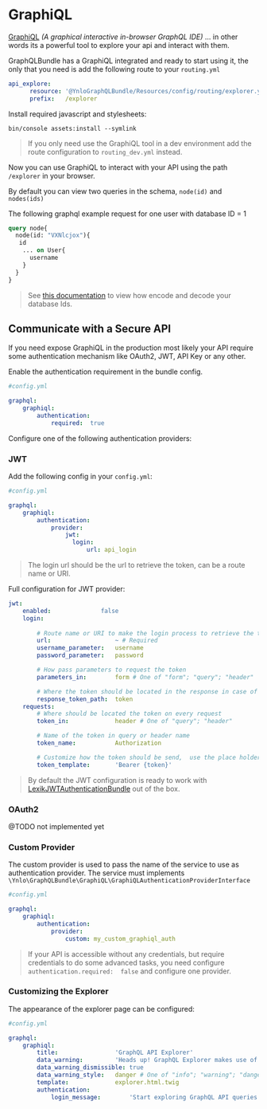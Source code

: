 # GraphiQL

[GraphiQL](https://github.com/graphql/graphiql) *(A graphical interactive in-browser GraphQL IDE)* ... 
in other words its a powerful tool to explore your api and interact with them.

GraphQLBundle has a GraphiQL integrated and ready to start using it, 
the only that you need is add the following route to your `routing.yml`

````yaml
api_explore:
      resource: '@YnloGraphQLBundle/Resources/config/routing/explorer.yml'
      prefix:   /explorer
````

Install required javascript and stylesheets:

    bin/console assets:install --symlink

> If you only need use the GraphiQL tool in a dev environment add the route configuration to `routing_dev.yml` instead.

Now you can use GraphiQL to interact with your API using the path `/explorer` in your browser.

By default you can view two queries in the schema, `node(id)` and `nodes(ids)`

The following graphql example request for one user with database ID = 1

````graphql
query node{
  node(id: "VXNlcjox"){
   id
    ... on User{
      username
    }
  }
}
````

> See [this documentation](object-identification.md) to view how encode and decode your database Ids.

## Communicate with a Secure API
 
If you need expose GraphiQL in the production most likely your API 
require some authentication mechanism like OAuth2, JWT, API Key or any other.

Enable the authentication requirement in the bundle config.

````yaml
#config.yml

graphql:
    graphiql:
        authentication:
            required:  true
```` 
 
Configure one of the following authentication providers:

### JWT

Add the following config in your `config.yml`:

````yaml
#config.yml

graphql:
    graphiql:
        authentication:
            provider:
                jwt:
                  login:
                      url: api_login
````
> The login url should be the url to retrieve the token, can be a route name or URI.

Full configuration for JWT provider:

````yaml
jwt:
    enabled:              false
    login:
       
        # Route name or URI to make the login process to retrieve the token.
        url:                  ~ # Required
        username_parameter:   username
        password_parameter:   password

        # How pass parameters to request the token
        parameters_in:        form # One of "form"; "query"; "header"

        # Where the token should be located in the response in case of JSON, set null if the response is the token.
        response_token_path:  token
    requests:
        # Where should be located the token on every request
        token_in:             header # One of "query"; "header"

        # Name of the token in query or header name
        token_name:           Authorization

        # Customize how the token should be send,  use the place holder {token} to replace for current token
        token_template:       'Bearer {token}'
````

> By default the JWT configuration is ready to work with [LexikJWTAuthenticationBundle](https://github.com/lexik/LexikJWTAuthenticationBundle) out of the box.

### OAuth2

@TODO not implemented yet

### Custom Provider

The custom provider is used to pass the name of the 
service to use as authentication provider. 
The service must implements `\Ynlo\GraphQLBundle\GraphiQL\GraphiQLAuthenticationProviderInterface`
````yaml
#config.yml

graphql:
    graphiql:
        authentication:
            provider:
                custom: my_custom_graphiql_auth
````                

> If your API is accessible without any credentials,
 but require credentials to do some advanced tasks, 
 you need configure `authentication.required:  false` 
 and configure one provider.
 
### Customizing the Explorer

The appearance of the explorer page can be configured:

````yaml
#config.yml

graphql:
    graphiql:
        title:                'GraphQL API Explorer'
        data_warning:         'Heads up! GraphQL Explorer makes use of your <strong>real</strong>, <strong>live</strong>, <strong>production</strong> data.'
        data_warning_dismissible: true
        data_warning_style:   danger # One of "info"; "warning"; "danger"
        template:             explorer.html.twig
        authentication:
            login_message:        'Start exploring GraphQL API queries using your account’s data now.'
````

